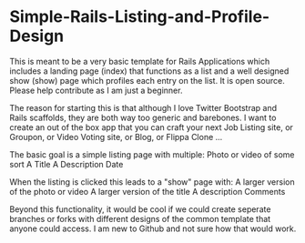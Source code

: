 Simple-Rails-Listing-and-Profile-Design
=======================================

This is meant to be a very basic template for Rails Applications which includes a landing page (index) that functions as a list and a well designed show (show) page which profiles each entry on the list. It is open source. Please help contribute as I am just a beginner. 

The reason for starting this is that although I love Twitter Bootstrap and Rails scaffolds, they are both way too generic and barebones. I want to create an out of the box app that you can craft your next Job Listing site, or Groupon, or Video Voting site, or Blog, or Flippa Clone ...

The basic goal is a simple listing page with multiple:
Photo or video of some sort
A Title
A Description
Date

When the listing is clicked this leads to a "show" page with:
A larger version of the photo or video
A larger version of the title
A description
Comments

Beyond this functionality, it would be cool if we could create seperate branches or forks with different designs of the common template that anyone could access. I am new to Github and not sure how that would work.

